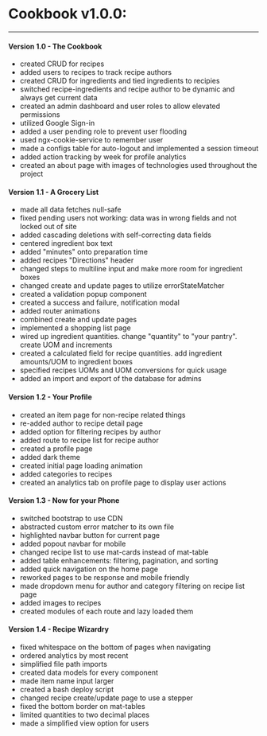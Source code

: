 # Cookbook v1.0.0:
---
#### Version 1.0 - The Cookbook
- created CRUD for recipes
- added users to recipes to track recipe authors
- created CRUD for ingredients and tied ingredients to recipies
- switched recipe-ingredients and recipe author to be dynamic and always get current data
- created an admin dashboard and user roles to allow elevated permissions
- utilized Google Sign-in
- added a user pending role to prevent user flooding
- used ngx-cookie-service to remember user
- made a configs table for auto-logout and implemented a session timeout
- added action tracking by week for profile analytics
- created an about page with images of technologies used throughout the project

#### Version 1.1 - A Grocery List
- made all data fetches null-safe
- fixed pending users not working: data was in wrong fields and not locked out of site
- added cascading deletions with self-correcting data fields
- centered ingredient box text
- added "minutes" onto preparation time
- added recipes "Directions" header
- changed steps to multiline input and make more room for ingredient boxes
- changed create and update pages to utilize errorStateMatcher
- created a validation popup component
- created a success and failure, notification modal
- added router animations
- combined create and update pages
- implemented a shopping list page
- wired up ingredient quantities. change "quantity" to "your pantry". create UOM and increments
- created a calculated field for recipe quantities. add ingredient amounts/UOM to ingredient boxes
- specified recipes UOMs and UOM conversions for quick usage
- added an import and export of the database for admins

#### Version 1.2 - Your Profile
- created an item page for non-recipe related things
- re-added author to recipe detail page
- added option for filtering recipes by author
- added route to recipe list for recipe author
- created a profile page
- added dark theme
- created initial page loading animation
- added categories to recipes
- created an analytics tab on profile page to display user actions

#### Version 1.3 - Now for your Phone
- switched bootstrap to use CDN
- abstracted custom error matcher to its own file
- highlighted navbar button for current page
- added popout navbar for mobile
- changed recipe list to use mat-cards instead of mat-table
- added table enhancements: filtering, pagination, and sorting
- added quick navigation on the home page
- reworked pages to be response and mobile friendly
- made dropdown menu for author and category filtering on recipe list page
- added images to recipes
- created modules of each route and lazy loaded them

#### Version 1.4 - Recipe Wizardry
- fixed whitespace on the bottom of pages when navigating
- ordered analytics by most recent
- simplified file path imports
- created data models for every component
- made item name input larger
- created a bash deploy script
- changed recipe create/update page to use a stepper
- fixed the bottom border on mat-tables
- limited quantities to two decimal places
- made a simplified view option for users

